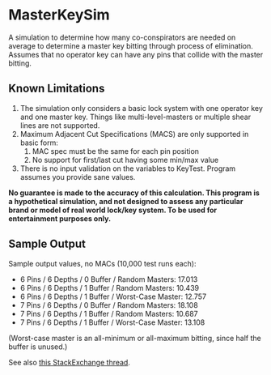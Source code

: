 # MasterKeySim
A simulation to determine how many co-conspirators are needed on average to determine a master key bitting through process of elimination. Assumes that no operator key can have any pins that collide with the master bitting.

Known Limitations
-----------------
1. The simulation only considers a basic lock system with one operator key and one master key. Things like multi-level-masters or multiple shear lines are not supported.
2. Maximum Adjacent Cut Specifications (MACS) are only supported in basic form: 
   1. MAC spec must be the same for each pin position
   2. No support for first/last cut having some min/max value
3. There is no input validation on the variables to KeyTest. Program assumes you provide sane values.

**No guarantee is made to the accuracy of this calculation. This program is a hypothetical simulation, and not designed to assess any particular brand or model of real world lock/key system. To be used for entertainment purposes only.**

Sample Output
-------------
Sample output values, no MACs (10,000 test runs each):
* 6 Pins / 6 Depths / 0 Buffer / Random Masters: 17.013
* 6 Pins / 6 Depths / 1 Buffer / Random Masters: 10.439
* 6 Pins / 6 Depths / 1 Buffer / Worst-Case Master: 12.757
* 7 Pins / 6 Depths / 0 Buffer / Random Masters: 18.108
* 7 Pins / 6 Depths / 1 Buffer / Random Masters: 10.687
* 7 Pins / 6 Depths / 1 Buffer / Worst-Case Master: 13.108

(Worst-case master is an all-minimum or all-maximum bitting, since half the buffer is unused.)

See also [this StackExchange thread](https://math.stackexchange.com/questions/2237744/how-long-does-it-take-to-guess-a-master-key).
